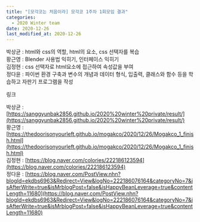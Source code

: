 ```yaml
---
title: "[모각코는 처음이라] 모각코 1주차 1회모임 결과"
categories:
  - 2020 Winter team
date: 2020-12-26
last_modified_at: 2020-12-26
---
```


박상균 : html와 css의 역할, html의 요소, css 선택자를 복습   
황근영 : Blender 사용법 익히기, 인터페이스 익히기  
김정현 : css 선택자로 html요소에 접근하여 속성값을 부여  
정다윤 : 파이썬 환경 구축과 변수의 개념과 데이터 형식, 입출력, 클래스와 함수 등을 학습하고 자판기 프로그램을 작성  

링크  

박상균 : [https://sanggyunbak2856.github.io/2020%20winter%20private/result/](https://sanggyunbak2856.github.io/2020%20winter%20private/result/)  
황근영 : [https://thedoorisonyourleft.github.io/mogakco/2020/12/26/Mogakco_1_finish.html](https://thedoorisonyourleft.github.io/mogakco/2020/12/26/Mogakco_1_finish.html)  
김정현 : [https://blog.naver.com/colories/222186123594](https://blog.naver.com/colories/222186123594)  
정다윤 : [https://blog.naver.com/PostView.nhn?blogId=ekdbs6963&Redirect=View&logNo=222186076164&categoryNo=7&isAfterWrite=true&isMrblogPost=false&isHappyBeanLeverage=true&contentLength=11680](https://blog.naver.com/PostView.nhn?blogId=ekdbs6963&Redirect=View&logNo=222186076164&categoryNo=7&isAfterWrite=true&isMrblogPost=false&isHappyBeanLeverage=true&contentLength=11680)  
